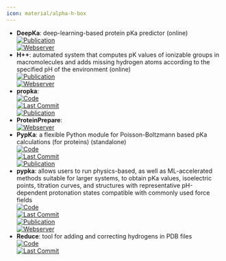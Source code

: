 ```yaml
---
icon: material/alpha-h-box
---
```


- **DeepKa**: deep-learning-based protein pKa predictor (online)  
	[![Publication](https://img.shields.io/badge/Publication-Citations:0-blue?style=for-the-badge&logo=bookstack)](https://doi.org/10.1021/acs.jcim.3c02013)  
	[![Webserver](https://img.shields.io/badge/Webserver-online-brightgreen?style=for-the-badge&logo=cachet&logoColor=65FF8F)](http://www.computbiophys.com/DeepKa/main)  
- **H++**: automated system that computes pK values of ionizable groups in macromolecules and adds missing hydrogen atoms according to the specified pH of the environment (online)  
	[![Publication](https://img.shields.io/badge/Publication-Citations:1298-blue?style=for-the-badge&logo=bookstack)](https://doi.org/10.1093%2Fnar%2Fgki464)  
	[![Webserver](https://img.shields.io/badge/Webserver-online-brightgreen?style=for-the-badge&logo=cachet&logoColor=65FF8F)](http://biophysics.cs.vt.edu/)  
- **propka**:   
	[![Code](https://img.shields.io/github/stars/jensengroup/propka?style=for-the-badge&logo=github)](https://github.com/jensengroup/propka)  
	[![Last Commit](https://img.shields.io/github/last-commit/jensengroup/propka?style=for-the-badge&logo=github)](https://github.com/jensengroup/propka)  
	[![Publication](https://img.shields.io/badge/Publication-Citations:1473-blue?style=for-the-badge&logo=bookstack)](https://doi.org/10.1021/ct200133y)  
- **ProteinPrepare**:   
	[![Webserver](https://img.shields.io/badge/Webserver-online-brightgreen?style=for-the-badge&logo=cachet&logoColor=65FF8F)](http://www.playmolecule.org/)  
- **PypKa**: a flexible Python module for Poisson-Boltzmann based pKa calculations (for proteins) (standalone)  
	[![Code](https://img.shields.io/github/stars/mms-fcul/PypKa?style=for-the-badge&logo=github)](https://github.com/mms-fcul/PypKa)  
	[![Last Commit](https://img.shields.io/github/last-commit/mms-fcul/PypKa?style=for-the-badge&logo=github)](https://github.com/mms-fcul/PypKa)  
	[![Publication](https://img.shields.io/badge/Publication-Citations:41-blue?style=for-the-badge&logo=bookstack)](https://doi.org/10.1021/acs.jcim.0c00718)  
- **pypka**: allows users to run physics-based, as well as ML-accelerated methods suitable for larger systems, to obtain pKa values, isoelectric points, titration curves, and structures with representative pH-dependent protonation states compatible with commonly used force fields  
	[![Code](https://img.shields.io/github/stars/mms-fcul/PypKa?style=for-the-badge&logo=github)](https://github.com/mms-fcul/PypKa)  
	[![Last Commit](https://img.shields.io/github/last-commit/mms-fcul/PypKa?style=for-the-badge&logo=github)](https://github.com/mms-fcul/PypKa)  
	[![Publication](https://img.shields.io/badge/Publication-Citations:41-blue?style=for-the-badge&logo=bookstack)](https://doi.org/10.1021/acs.jcim.0c00718)  
	[![Webserver](https://img.shields.io/badge/Webserver-online-brightgreen?style=for-the-badge&logo=cachet&logoColor=65FF8F)](https://pypka.org/)  
- **Reduce**: tool for adding and correcting hydrogens in PDB files  
	[![Code](https://img.shields.io/github/stars/rlabduke/reduce?style=for-the-badge&logo=github)](https://github.com/rlabduke/reduce/tree/master)  
	[![Last Commit](https://img.shields.io/github/last-commit/rlabduke/reduce?style=for-the-badge&logo=github)](https://github.com/rlabduke/reduce/tree/master)  
